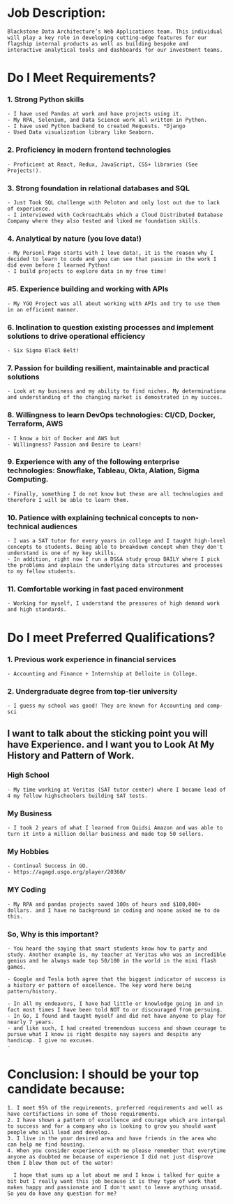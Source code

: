 # Job Description:
```
Blackstone Data Architecture’s Web Applications team. This individual will play a key role in developing cutting-edge features for our flagship internal products as well as building bespoke and
interactive analytical tools and dashboards for our investment teams.
```
# Do I Meet Requirements?
### 1. Strong Python skills
    - I have used Pandas at work and have projects using it.
    - My RPA, Selenium, and Data Science work all written in Python.
    - I have used Python backend to created Requests. *Django
    - Used Data visualization library like Seaborn.
### 2. Proficiency in modern frontend technologies
    - Proficient at React, Redux, JavaScript, CSS+ libraries (See Projects!).
### 3. Strong foundation in relational databases and SQL
    - Just Took SQL challenge with Peloton and only lost out due to lack of experience.
    - I interviewed with CockroachLabs which a Cloud Distributed Database Company where they also tested and liked me foundation skills.
### 4. Analytical by nature (you love data!)
    - My Personl Page starts with I love data!, it is the reason why I decided to learn to code and you can see that passion in the work I did even before I learned Python!
    - I build projects to explore data in my free time!
### #5. Experience building and working with APIs
    - My YGO Project was all about working with APIs and try to use them in an efficient manner.
### 6. Inclination to question existing processes and implement solutions to drive operational efficiency
    - Six Sigma Black Belt!
### 7. Passion for building resilient, maintainable and practical solutions
    - Look at my business and my ability to find niches. My determinationa and understanding of the changing market is demostrated in my succes.
### 8. Willingness to learn DevOps technologies: CI/CD, Docker, Terraform, AWS
    - I know a bit of Docker and AWS but
    - Willingness? Passion and Desire to Learn!
### 9.  Experience with any of the following enterprise technologies: Snowflake, Tableau, Okta, Alation, Sigma Computing.
    - Finally, something I do not know but these are all technologies and therefore I will be able to learn them.
### 10. Patience with explaining technical concepts to non-technical audiences
    - I was a SAT tutor for every years in college and I taught high-level concepts to students. Being able to breakdown concept when they don't understand is one of my key skills.
    - In addition, right now I run a DS&A study group DAILY where I pick the problems and explain the underlying data strcutures and processes to my fellow students.
### 11.  Comfortable working in fast paced environment
    - Working for myself, I understand the pressures of high demand work and high standards.

# Do I meet Preferred Qualifications?
### 1. Previous work experience in financial services
    - Accounting and Finance + Internship at Delloite in College.
### 2. Undergraduate degree from top-tier university
    - I guess my school was good! They are known for Accounting and comp-sci


## I want to talk about the sticking point you will have Experience. and I want you to Look At My History and Pattern of Work.

### High School
    - My time working at Veritas (SAT tutor center) where I became lead of 4 my fellow highschoolers building SAT tests.
### My Business
    - I took 2 years of what I learned from Quidsi Amazon and was able to turn it into a million dollar business and made top 50 sellers.
### My Hobbies
    - Continual Success in GO.
    - https://agagd.usgo.org/player/20360/
### MY Coding
    - My RPA and pandas projects saved 100s of hours and $100,000+ dollars. and I have no background in coding and noone asked me to do this.

### So, Why is this important?
    - You heard the saying that smart students know how to party and study. Another example is, my teacher at Veritas who was an incredible genius and he always made top 50/100 in the world in the mini flash games.

    - Google and Tesla both agree that the biggest indicator of success is a history or pattern of excellence. The key word here being pattern/history.

    - In all my endeavors, I have had little or knowledge going in and in fact most times I have been told NOT to or discouraged from persuing.
    - In Go, I found and taught myself and did not have anyone to play for nearly 7 years.
    - and like such, I had created tremendous success and shown courage to pursue what I know is right despite nay sayers and despite any handicap. I give no excuses.
    - 
# Conclusion: I should be your top candidate because:
    1. I meet 95% of the requirements, preferred requirements and well as have certifactions in some of those requirements.
    2. I have shown a pattern of excellence and courage which are intergal to success and for a company who is looking to grow you should want people who will lead and develop.
    3. I live in the your desired area and have friends in the area who can help me find housing.
    4. When you consider experience with me please remember that everytime anyone as doubted me because of experience I did not just disprove them I blew them out of the water!

      I hope that sums up a lot about me and I know i talked for quite a bit but I really want this job because it is they type of work that makes happy and passionate and I don't want to leave anything unsaid. So you do have any question for me?
